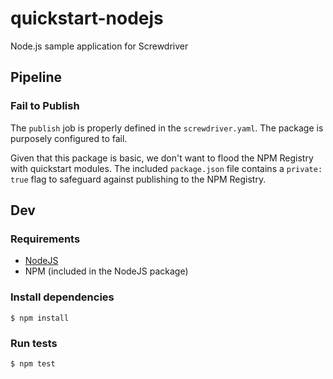 # quickstart-nodejs

Node.js sample application for Screwdriver

## Pipeline

### Fail to Publish

The `publish` job is properly defined in the `screwdriver.yaml`. The package is purposely configured to fail.

Given that this package is basic, we don't want to flood the NPM Registry with quickstart modules. The included `package.json` file contains a `private: true` flag to safeguard against publishing to the NPM Registry.

## Dev

### Requirements

* [NodeJS](https://nodejs.org/en/)
* NPM (included in the NodeJS package)

### Install dependencies

```
$ npm install
```

### Run tests

```
$ npm test
```

####

